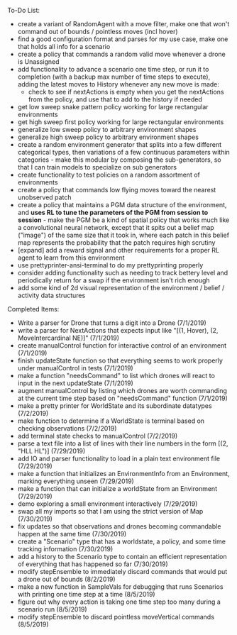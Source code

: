 To-Do List:
* create a variant of RandomAgent with a move filter, make one that won't command out of bounds / pointless moves (incl hover)
* find a good configuration format and parses for my use case, make one that holds all info for a scenario
* create a policy that commands a random valid move whenever a drone is Unassigned
* add functionality to advance a scenario one time step, or run it to completion (with a backup max number of time steps to execute), adding the latest moves to History whenever any new move is made:
	* check to see if nextActions is empty when you get the nextActions from the policy, and use that to add to the history if needed
* get low sweep snake pattern policy working for large rectangular environments
* get high sweep first policy working for large rectangular environments
* generalize low sweep policy to arbitrary environment shapes
* generalize high sweep policy to arbitrary environment shapes
* create a random environment generator that splits into a few different categorical types, then variations of a few continuous parameters within categories - make this modular by composing the sub-generators, so that I can train models to specialize on sub generators
* create functionality to test policies on a random assortment of environments
* create a policy that commands low flying moves toward the nearest unobserved patch
* create a policy that maintains a PGM data structure of the environment, and **uses RL to tune the parameters of the PGM from session to session** - make the PGM be a kind of spatial policy that works much like a convolutional neural network, except that it spits out a belief map ("image") of the same size that it took in, where each patch in this belief map represents the probability that the patch requires high scrutiny
* [expand] add a reward signal and other requirements for a proper RL agent to learn from this environment
* use prettyprinter-ansi-terminal to do my prettyprinting properly
* consider adding functionality such as needing to track bettery level and periodically return for a swap if the environment isn't rich enough
* add some kind of 2d visual representation of the environment / belief / activity data structures

Completed Items:
* Write a parser for Drone that turns a digit into a Drone (7/1/2019)
* write a parser for NextActions that expects input like "[(1, Hover), (2, MoveIntercardinal NE)]" (7/1/2019)
* create manualControl function for interactive control of an environment (7/1/2019)
* finish updateState function so that everything seems to work properly under manualControl in tests (7/1/2019)
* make a function "needsCommand" to list which drones will react to input in the next updateState (7/1/2019)
* augment manualControl by listing which drones are worth commanding at the current time step based on "needsCommand" function (7/1/2019)
* make a pretty printer for WorldState and its subordinate datatypes (7/2/2019)
* make function to determine if a WorldState is terminal based on checking observations (7/2/2019)
* add terminal state checks to manualControl (7/2/2019)
* parse a text file into a list of lines with their line numbers in the form \[(2, "HLL  HL")\] (7/29/2019)
* add IO and parser functionality to load in a plain text environment file (7/29/2019)
* make a function that initializes an EnvironmentInfo from an Environment, marking everything unseen (7/29/2019)
* make a function that can initialize a worldState from an Environment (7/29/2019)
* demo exploring a small environment interactively (7/29/2019)
* swap all my imports so that I am using the strict version of Map (7/30/2019)
* fix updates so that observations and drones becoming commandable happen at the same time (7/30/2019)
* create a "Scenario" type that has a worldstate, a policy, and some time tracking information (7/30/2019)
* add a history to the Scenario type to contain an efficient representation of everything that has happened so far (7/30/2019)
* modify stepEnsemble to immediately discard commands that would put a drone out of bounds (8/2/2019)
* make a new function in SampleVals for debugging that runs Scenarios with printing one time step at a time (8/5/2019)
* figure out why every action is taking one time step too many during a scenario run (8/5/2019)
* modify stepEnsemble to discard pointless moveVertical commands (8/5/2019)